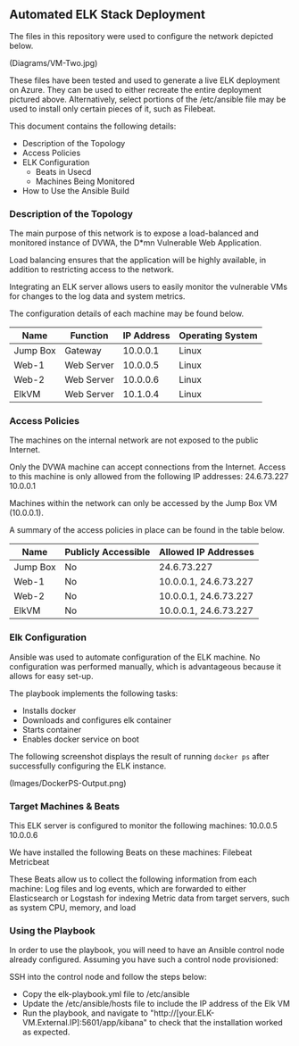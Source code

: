 ## Automated ELK Stack Deployment

The files in this repository were used to configure the network depicted below.

(Diagrams/VM-Two.jpg)

These files have been tested and used to generate a live ELK deployment on Azure. They can be used to either recreate the entire deployment pictured above. Alternatively, select portions of the /etc/ansible file may be used to install only certain pieces of it, such as Filebeat.

This document contains the following details:
- Description of the Topology
- Access Policies
- ELK Configuration
  - Beats in Usecd 
  - Machines Being Monitored
- How to Use the Ansible Build


### Description of the Topology

The main purpose of this network is to expose a load-balanced and monitored instance of DVWA, the D*mn Vulnerable Web Application.

Load balancing ensures that the application will be highly available, in addition to restricting access to the network.

Integrating an ELK server allows users to easily monitor the vulnerable VMs for changes to the log data and system metrics.

The configuration details of each machine may be found below.

| Name     | Function   | IP Address | Operating System |
|----------|------------|------------|------------------|
| Jump Box | Gateway    | 10.0.0.1   | Linux            |
| Web-1    | Web Server | 10.0.0.5   | Linux            |
| Web-2    | Web Server | 10.0.0.6   | Linux            |
| ElkVM    | Web Server | 10.1.0.4   | Linux            |

### Access Policies

The machines on the internal network are not exposed to the public Internet. 

Only the DVWA machine can accept connections from the Internet. Access to this machine is only allowed from the following IP addresses: 
24.6.73.227 
10.0.0.1

Machines within the network can only be accessed by the Jump Box VM (10.0.0.1).

A summary of the access policies in place can be found in the table below.

| Name     | Publicly Accessible | Allowed IP Addresses  |
|----------|---------------------|-----------------------|
| Jump Box | No                  | 24.6.73.227           |
| Web-1    | No                  | 10.0.0.1, 24.6.73.227 |
| Web-2    | No                  | 10.0.0.1, 24.6.73.227 |
| ElkVM    | No                  | 10.0.0.1, 24.6.73.227 |

### Elk Configuration

Ansible was used to automate configuration of the ELK machine. No configuration was performed manually, which is advantageous because it allows for easy set-up.

The playbook implements the following tasks:
- Installs docker
- Downloads and configures elk container
- Starts container
- Enables docker service on boot

The following screenshot displays the result of running `docker ps` after successfully configuring the ELK instance.

(Images/DockerPS-Output.png)

### Target Machines & Beats
This ELK server is configured to monitor the following machines: 
10.0.0.5
10.0.0.6

We have installed the following Beats on these machines: 
Filebeat
Metricbeat

These Beats allow us to collect the following information from each machine: 
Log files and log events, which are forwarded to either Elasticsearch or Logstash for indexing
Metric data from target servers, such as system CPU, memory, and load

### Using the Playbook
In order to use the playbook, you will need to have an Ansible control node already configured. Assuming you have such a control node provisioned: 

SSH into the control node and follow the steps below:
- Copy the elk-playbook.yml file to /etc/ansible
- Update the /etc/ansible/hosts file to include the IP address of the Elk VM
- Run the playbook, and navigate to "http://[your.ELK-VM.External.IP]:5601/app/kibana" to check that the installation worked as expected.
